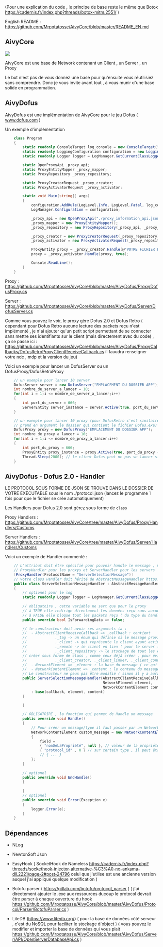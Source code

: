 (Pour une explication du code , le principe de base reste le même que Botox https://cadernis.fr/index.php?threads/botox-mitm.2551/ )

English README : https://github.com/Mrpotatosse/AivyCore/blob/master/README_EN.md

<h2> AivyCore </h2>

<img src="https://www.freelogodesign.org/file/app/client/thumb/bf88aa20-942d-494c-b987-4eb6664bee5b_200x200.png?1602335806664">

AivyCore est une base de Network contenant un Client , un Server , un Proxy

Le but n'est pas de vous donnez une base pour qu'ensuite vous réutilisiez sans comprendre. Donc je vous invite avant tout , à vous munir d'une base solide en programmation.

<h2> AivyDofus </h2>

AivyDofus est une implémentation de AivyCore pour le jeu Dofus ( www.dofus.com )

Un exemple d'implémentation

```csharp 
    class Program
    {
        static readonly ConsoleTarget log_console = new ConsoleTarget("log_console");
        static readonly LoggingConfiguration configuration = new LoggingConfiguration();
        static readonly Logger logger = LogManager.GetCurrentClassLogger();

        static OpenProxyApi _proxy_api;
        static ProxyEntityMapper _proxy_mapper;
        static ProxyRepository _proxy_repository;

        static ProxyCreatorRequest _proxy_creator;
        static ProxyActivatorRequest _proxy_activator;

        static void Main(string[] args)
        {
            configuration.AddRule(LogLevel.Info, LogLevel.Fatal, log_console);
            LogManager.Configuration = configuration;

            _proxy_api = new OpenProxyApi("./proxy_information_api.json");
            _proxy_mapper = new ProxyEntityMapper();
            _proxy_repository = new ProxyRepository(_proxy_api, _proxy_mapper);

            _proxy_creator = new ProxyCreatorRequest(_proxy_repository);
            _proxy_activator = new ProxyActivatorRequest(_proxy_repository);

            ProxyEntity proxy = _proxy_creator.Handle(@"VOTRE FICHIER EXECUTABLE", 666);
            proxy = _proxy_activator.Handle(proxy, true);

            Console.ReadLine();
        }
    }
```

Proxy : https://github.com/Mrpotatosse/AivyCore/blob/master/AivyDofus/Proxy/DofusProxy.cs

Server : https://github.com/Mrpotatosse/AivyCore/blob/master/AivyDofus/Server/DofusServer.cs

Comme vous pouvez le voir, le proxy gère Dofus 2.0 et Dofus Retro ( cependant pour Dofus Retro aucune lecture des packets reçu n'est implémenté , je n'ai ajouter qu'un petit
script permettant de se connecter sans mettre ses identifiants sur le client (mais directement avec du code) , ça se passe ici : https://github.com/Mrpotatosse/AivyCore/blob/master/AivyDofus/Proxy/Callbacks/DofusRetroProxyClientReceiveCallback.cs 
il fauudra renseigner votre ndc , mdp et la version du jeu)

Voici un exemple pour lancer un DofusServer ou un DofusProxy/DofusRetroProxy

```csharp
    // un exemple pour lancer 10 server
    DofusServer server = new DofusServer("EMPLACEMENT DU DOSSIER APP");
    int nombre_de_server_a_lancer = 10;
    for(int i = 1;i <= nombre_de_server_a_lancer;i++)
    {
        int port_du_server = 666;
        ServerEntity server_instance = server.Active(true, port_du_server + i); 
    }

    // un exemple pour lancer 10 proxy (pour DofusRetro c'est similaire , il suffit de remplacer DofusProxy par DofusRetroProxy et le constructeur de DofusRetroProxy 
    // prend en argument le dossier qui contient le fichier Dofus.exe)
    DofusProxy proxy = new DofusProxy("EMPLACEMENT DU DOSSIER APP");
    int nombre_de_proxy_a_lancer = 10;
    for(int i = 1;i <= nombre_de_proxy_a_lancer;i++)
    {
        int port_du_proxy = 666;
        ProxyEntity proxy_instance = proxy.Active(true, port_du_proxy + i); 
        Thread.Sleep(2000); // le client Dofus peut ne pas se lancer si vous en ouvre plein en même temps donc mettez une pause entre chaque ouverture de client
    }
```

<h2> AivyDofus - Dofus 2.0 - Handler </h2>

LE PROTOCOL SOUS FORME DE JSON SE TROUVE DANS LE DOSSIER DE VOTRE EXECUTABLE sous le nom ./protocol.json (lancez le programme 1 fois pour que le fichier se crée automatiquement)

Les Handlers pour Dofus 2.0 sont gérez sous forme de ``class`` 

Proxy Handlers : https://github.com/Mrpotatosse/AivyCore/tree/master/AivyDofus/Proxy/Handlers/Customs

Server Handlers : https://github.com/Mrpotatosse/AivyCore/tree/master/AivyDofus/Server/Handlers/Customs

Voici un exemple de Handler commenté : 

```csharp
    // L'attribut doit être spécifié pour pouvoir handle le message , mettez l'attribut en commentaire si vous voulez désactivez le handle d'un message
    // ProxyHandler pour les proxys et ServerHandler pour les servers
    [ProxyHandler(ProtocolName = "ServerSelectionMessage")]
    // Votre class Handler doit hérité de AbstractMessageHandler https://github.com/Mrpotatosse/AivyCore/blob/master/AivyDofus/Handler/AbstractMessageHandler.cs
    public class ServerSelectionMessageHandler : AbstractMessageHandler
    {
        // optionel pour le log
        static readonly Logger logger = LogManager.GetCurrentClassLogger();
        
        // obligatoire , cette variable ne sert que pour le proxy 
        // à TRUE elle redirige directement les données reçu sans aucune modification ( du type du handler ici : ServerSelectionMessage )   
        // à FALSE elle bloque tout les packets reçu ( du type du handler ici : ServerSelectionMessage ) et vous devrez envoyer un message manuellement
        public override bool IsForwardingData => false;

        // le constructeur doit avoir ses arguments la :
        //  - AbstractClientReceiveCallback => _callback : contient
        //             ._tag -> un énum qui définie si le message provient du Client ou du Server
        //             ._client -> qui représente le client ayant activé le callback
        //             ._remote -> le client en lien ( pour le server la valeur est null ) ( pour le proxy , si _tag = Client alors _remote = Server sinon l'inverse )
        //             ._client_repository -> le stockage de tout les clients (à noté que vous pouvez éxécutez des actions depuis cette variable , mais il est préférable de les
        // créer sous forme de class , comme ceux déjà créer , pour éviter tout conflit au niveau de la liste de client )
        //             ._client_creator, ._client_linker, ._client_connector, ._client_disconnector -> differente class qui représente les actions possible sur un client
        //  - NetworkElement => _element : la base du message ( ce qui contient toutes les informations de lecture/écriture )
        //  - NetworkContentElement => _content : le contenu du message reçu
        // Le constructeur ne peux pas être modifié ( sinon il y a aura une erreur lors du runtime )
        public ServerSelectionMessageHandler(AbstractClientReceiveCallback callback,
                                             NetworkElement element,
                                             NetworkContentElement content)
            : base(callback, element, content)
        {

        }
        
        // OBLIGATOIRE , la fonction qui permet de Handle un message
        public override void Handle()
        {
            // Pour créer un message/type il faut passer par un NetworkContentElement
            NetworkContentElement custom_message = new NetworkContentElement()
            {
                field = 
                { "nomDeLaPropriété", null }, // valeur de la propriété
                { "protocol_id" , 0 } // sur certain type , il peut être obligatoire ( dans le protocol c'est si prefixed_by_type_id = true ) 
                // { ... }   
            };
        }
        
        // optionel
        public override void EndHandle()
        {
        
        }
        // optionel
        public override void Error(Exception e)
        {
            logger.Error(e);
        }
    }
```

<h2> Dépendances </h2>

- NLog

- NewtonSoft Json

- EasyHook ( SocketHook de Nameless https://cadernis.fr/index.php?threads/sockethook-injector-alternative-%C3%A0-no-ankama-dll.2221/page-2#post-24796 celui que j'utilise est une ancienne version auquel j'ai appliqué quelque modification )

- Botofu parser ( https://gitlab.com/botofu/protocol_parser ) ( j'ai directement ajouter le .exe aux ressources ducoup le protocol devrait être parser à chaque ouverture du hook  https://github.com/Mrpotatosse/AivyCore/blob/master/AivyDofus/Protocol/Parser/BotofuParser.cs )
  
- LiteDB (https://www.litedb.org/) ( pour la base de données côté serveur , c'est du NoSQL pour faciliter le stockage d'object ) ( vous pouvez le modifier et importer la base de données qui vous plait https://github.com/Mrpotatosse/AivyCore/blob/master/AivyDofus/Server/API/OpenServerDatabaseApi.cs )
